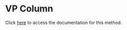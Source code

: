 <!---->
# VP Column

Click [here](https://developer.4d.com/docs/ViewPro/method-list#vp-column) to access the documentation for this method.

